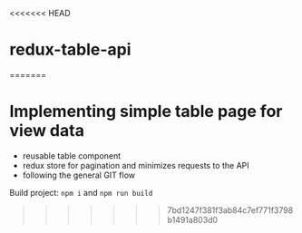 <<<<<<< HEAD
# redux-table-api
=======
# Implementing simple table page for view data

- reusable table component
- redux store for pagination and minimizes requests to the API
- following the general GIT flow

Build project: `npm i` and `npm run build`
>>>>>>> 7bd1247f381f3ab84c7ef771f3798b1491a803d0
